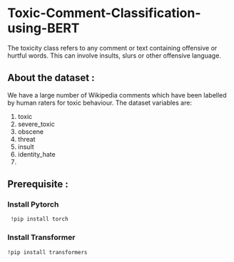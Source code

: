 # Toxic-Comment-Classification-using-BERT

The toxicity class refers to any comment or text containing offensive or hurtful words. This can involve insults, slurs or other offensive language.

## About the dataset :

We have a large number of Wikipedia comments which have been labelled by human raters for toxic behaviour. The dataset variables are:

1. toxic
2. severe_toxic
3. obscene
4. threat
5. insult
6. identity_hate
7. 
## Prerequisite :
### Install Pytorch  
```bash
 !pip install torch
```
### Install Transformer
```bash
!pip install transformers
```
